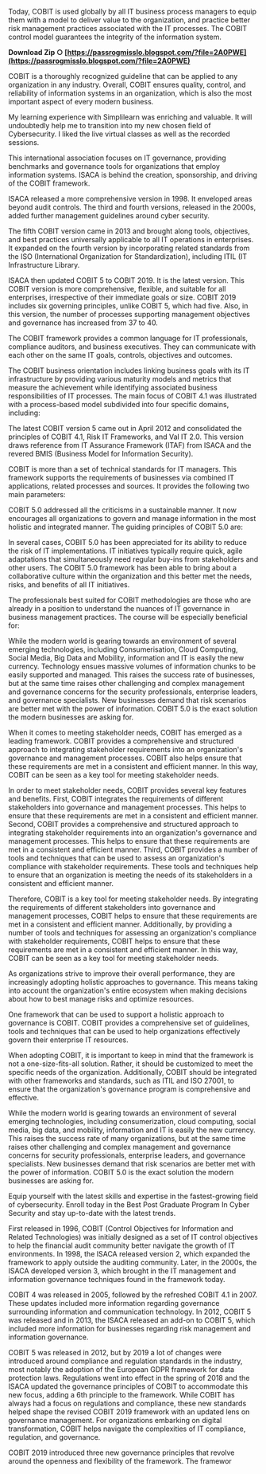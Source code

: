 
 
Today, COBIT is used globally by all IT business process managers to equip them with a model to deliver value to the organization, and practice better risk management practices associated with the IT processes. The COBIT control model guarantees the integrity of the information system.
 
**Download Zip ○ [https://passrogmisslo.blogspot.com/?file=2A0PWE](https://passrogmisslo.blogspot.com/?file=2A0PWE)**


 
COBIT is a thoroughly recognized guideline that can be applied to any organization in any industry. Overall, COBIT ensures quality, control, and reliability of information systems in an organization, which is also the most important aspect of every modern business.
 
My learning experience with Simplilearn was enriching and valuable. It will undoubtedly help me to transition into my new chosen field of Cybersecurity. I liked the live virtual classes as well as the recorded sessions.
 
This international association focuses on IT governance, providing benchmarks and governance tools for organizations that employ information systems. ISACA is behind the creation, sponsorship, and driving of the COBIT framework.
 
ISACA released a more comprehensive version in 1998. It enveloped areas beyond audit controls. The third and fourth versions, released in the 2000s, added further management guidelines around cyber security.
 
The fifth COBIT version came in 2013 and brought along tools, objectives, and best practices universally applicable to all IT operations in enterprises. It expanded on the fourth version by incorporating related standards from the ISO (International Organization for Standardization), including ITIL (IT Infrastructure Library.

ISACA then updated COBIT 5 to COBIT 2019. It is the latest version. This COBIT version is more comprehensive, flexible, and suitable for all enterprises, irrespective of their immediate goals or size. COBIT 2019 includes six governing principles, unlike COBIT 5, which had five. Also, in this version, the number of processes supporting management objectives and governance has increased from 37 to 40.
 
The COBIT framework provides a common language for IT professionals, compliance auditors, and business executives. They can communicate with each other on the same IT goals, controls, objectives and outcomes.
 
The COBIT business orientation includes linking business goals with its IT infrastructure by providing various maturity models and metrics that measure the achievement while identifying associated business responsibilities of IT processes. The main focus of COBIT 4.1 was illustrated with a process-based model subdivided into four specific domains, including:
 
The latest COBIT version 5 came out in April 2012 and consolidated the principles of COBIT 4.1, Risk IT Frameworks, and Val IT 2.0. This version draws reference from IT Assurance Framework (ITAF) from ISACA and the revered BMIS (Business Model for Information Security).
 
COBIT is more than a set of technical standards for IT managers. This framework supports the requirements of businesses via combined IT applications, related processes and sources. It provides the following two main parameters:
 
COBIT 5.0 addressed all the criticisms in a sustainable manner. It now encourages all organizations to govern and manage information in the most holistic and integrated manner. The guiding principles of COBIT 5.0 are:
 
In several cases, COBIT 5.0 has been appreciated for its ability to reduce the risk of IT implementations. IT initiatives typically require quick, agile adaptations that simultaneously need regular buy-ins from stakeholders and other users. The COBIT 5.0 framework has been able to bring about a collaborative culture within the organization and this better met the needs, risks, and benefits of all IT initiatives.
 
The professionals best suited for COBIT methodologies are those who are already in a position to understand the nuances of IT governance in business management practices. The course will be especially beneficial for:
 
While the modern world is gearing towards an environment of several emerging technologies, including Consumerisation, Cloud Computing, Social Media, Big Data and Mobility, information and IT is easily the new currency. Technology ensues massive volumes of information chunks to be easily supported and managed. This raises the success rate of businesses, but at the same time raises other challenging and complex management and governance concerns for the security professionals, enterprise leaders, and governance specialists. New businesses demand that risk scenarios are better met with the power of information. COBIT 5.0 is the exact solution the modern businesses are asking for.
 
When it comes to meeting stakeholder needs, COBIT has emerged as a leading framework. COBIT provides a comprehensive and structured approach to integrating stakeholder requirements into an organization's governance and management processes. COBIT also helps ensure that these requirements are met in a consistent and efficient manner. In this way, COBIT can be seen as a key tool for meeting stakeholder needs.
 
In order to meet stakeholder needs, COBIT provides several key features and benefits. First, COBIT integrates the requirements of different stakeholders into governance and management processes. This helps to ensure that these requirements are met in a consistent and efficient manner. Second, COBIT provides a comprehensive and structured approach to integrating stakeholder requirements into an organization's governance and management processes. This helps to ensure that these requirements are met in a consistent and efficient manner. Third, COBIT provides a number of tools and techniques that can be used to assess an organization's compliance with stakeholder requirements. These tools and techniques help to ensure that an organization is meeting the needs of its stakeholders in a consistent and efficient manner.
 
Therefore, COBIT is a key tool for meeting stakeholder needs. By integrating the requirements of different stakeholders into governance and management processes, COBIT helps to ensure that these requirements are met in a consistent and efficient manner. Additionally, by providing a number of tools and techniques for assessing an organization's compliance with stakeholder requirements, COBIT helps to ensure that these requirements are met in a consistent and efficient manner. In this way, COBIT can be seen as a key tool for meeting stakeholder needs.
 
As organizations strive to improve their overall performance, they are increasingly adopting holistic approaches to governance. This means taking into account the organization's entire ecosystem when making decisions about how to best manage risks and optimize resources.
 
One framework that can be used to support a holistic approach to governance is COBIT. COBIT provides a comprehensive set of guidelines, tools and techniques that can be used to help organizations effectively govern their enterprise IT resources.
 
When adopting COBIT, it is important to keep in mind that the framework is not a one-size-fits-all solution. Rather, it should be customized to meet the specific needs of the organization. Additionally, COBIT should be integrated with other frameworks and standards, such as ITIL and ISO 27001, to ensure that the organization's governance program is comprehensive and effective.
 
While the modern world is gearing towards an environment of several emerging technologies, including consumerization, cloud computing, social media, big data, and mobility, information and IT is easily the new currency. This raises the success rate of many organizations, but at the same time raises other challenging and complex management and governance concerns for security professionals, enterprise leaders, and governance specialists. New businesses demand that risk scenarios are better met with the power of information. COBIT 5.0 is the exact solution the modern businesses are asking for.
 
Equip yourself with the latest skills and expertise in the fastest-growing field of cybersecurity. Enroll today in the Best Post Graduate Program In Cyber Security and stay up-to-date with the latest trends.
 
First released in 1996, COBIT (Control Objectives for Information and Related Technologies) was initially designed as a set of IT control objectives to help the financial audit community better navigate the growth of IT environments. In 1998, the ISACA released version 2, which expanded the framework to apply outside the auditing community. Later, in the 2000s, the ISACA developed version 3, which brought in the IT management and information governance techniques found in the framework today.
 
COBIT 4 was released in 2005, followed by the refreshed COBIT 4.1 in 2007. These updates included more information regarding governance surrounding information and communication technology. In 2012, COBIT 5 was released and in 2013, the ISACA released an add-on to COBIT 5, which included more information for businesses regarding risk management and information governance.
 
COBIT 5 was released in 2012, but by 2019 a lot of changes were introduced around compliance and regulation standards in the industry, most notably the adoption of the European GDPR framework for data protection laws. Regulations went into effect in the spring of 2018 and the ISACA updated the governance principles of COBIT to accommodate this new focus, adding a 6th principle to the framework. While COBIT has always had a focus on regulations and compliance, these new standards helped shape the revised COBIT 2019 framework with an updated lens on governance management. For organizations embarking on digital transformation, COBIT helps navigate the complexities of IT compliance, regulation, and governance.
 
COBIT 2019 introduced three new governance principles that revolve around the openness and flexibility of the framework. The framewor